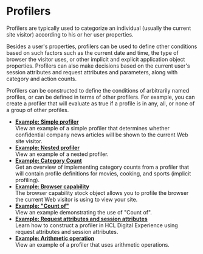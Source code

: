 # Profilers

Profilers are typically used to categorize an individual \(usually the current site visitor\) according to his or her user properties.

Besides a user's properties, profilers can be used to define other conditions based on such factors such as the current date and time, the type of browser the visitor uses, or other implicit and explicit application object properties. Profilers can also make decisions based on the current user's session attributes and request attributes and parameters, along with category and action counts.

Profilers can be constructed to define the conditions of arbitrarily named profiles, or can be defined in terms of other profilers. For example, you can create a profiler that will evaluate as true if a profile is in any, all, or none of a group of other profiles.

-   **[Example: Simple profiler](pzn_example_simple_profiler.md)**  
View an example of a simple profiler that determines whether confidential company news articles will be shown to the current Web site visitor.
-   **[Example: Nested profiler](pzn_example_nested_profiler.md)**  
View an example of a nested profiler.
-   **[Example: Category Count](pzn_example_category_count.md)**  
Get an overview of implementing category counts from a profiler that will contain profile definitions for movies, cooking, and sports \(implicit profiling\).
-   **[Example: Browser capability](pzn_example_browser_capability.md)**  
The browser capability stock object allows you to profile the browser the current Web visitor is using to view your site.
-   **[Example: "Count of"](pzn_example_countof.md)**  
View an example demonstrating the use of "Count of".
-   **[Example: Request attributes and session attributes](pzn_example_request_session_attributes.md)**  
Learn how to construct a profiler in HCL Digital Experience using request attributes and session attributes.
-   **[Example: Arithmetic operation](pzn_arithmetic_op.md)**  
View an example of a profiler that uses arithmetic operations.


